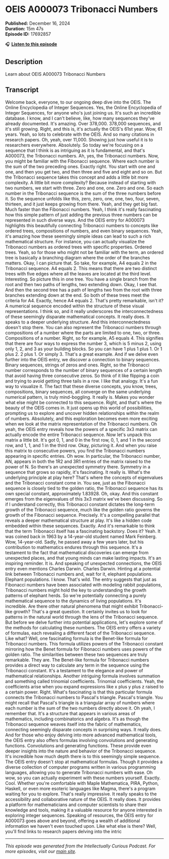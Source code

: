 # OEIS A000073 Tribonacci Numbers

**Published:** December 16, 2024  
**Duration:** 15m 47s  
**Episode ID:** 17692857

🎧 **[Listen to this episode](https://intellectuallycurious.buzzsprout.com/2529712/episodes/17692857-oeis-a000073-tribonacci-numbers)**

## Description

Learn about OEIS A000073 Tribonacci Numbers

## Transcript

Welcome back, everyone, to our ongoing deep dive into the OEIS. The Online Encyclopedia of Integer Sequences. Yes, the Online Encyclopedia of Integer Sequences, for anyone who's just joining us. It's such an incredible database. I know, and I can't believe, like, how many sequences they've already documented. It's amazing. Over 378,000. 378,000 sequences, and it's still growing. Right, and this is, it's actually the OEIS's 61st year. Wow, 61 years. Yeah, so lots to celebrate with the OEIS. And so many citations in research papers. Oh, yeah, over 11,000. Showing just how useful it is to researchers everywhere. Absolutely. So today we're focusing on a sequence that I think is as intriguing as it is fundamental, and that's A000073, the Tribonacci numbers. Ah, yes, the Tribonacci numbers. Now, you might be familiar with the Fibonacci sequence. Where each number is the sum of the two preceding ones. Exactly right. You start with one and one, and then you get two, and then three and five and eight and so on. But the Tribonacci sequence takes this concept and adds a little bit more complexity. A little bit more complexity? Because instead of starting with two numbers, we start with three. Zero and one, one. Zero and one. So each number in the Tribonacci sequence is the sum of the three numbers before it. So the sequence unfolds like this, zero, zero, one, one, two, four, seven, thirteen, and it just keeps growing from there. Yeah, and they get big fast. Much faster than the Fibonacci numbers. Yeah, I think it's really fascinating how this simple pattern of just adding the previous three numbers can be represented in such diverse ways. And the OEIS entry for A000073 highlights this beautifully connecting Tribonacci numbers to concepts like ordered trees, compositions of numbers, and even binary sequences. Yeah, it's amazing how these seemingly simple ideas can lead to such a rich mathematical structure. For instance, you can actually visualize the Tribonacci numbers as ordered trees with specific properties. Ordered trees. Yeah, so for those who might not be familiar with the term, an ordered tree is basically a branching diagram where the order of the branches matters. Okay, I can picture that. So take, for example, A4 equals 2 in the Tribonacci sequence. A4 equals 2. This means that there are two distinct trees with five edges where all the leaves are located at the third level. Interesting. So picture this in one tree. You have a single branch from the root and then two paths of lengths, two extending down. Okay, I see that. And then the second tree has a path of lengths two from the root with three branches extending down at the end. So both of these trees meet the criteria for A4. Exactly, hence A4 equals 2. That's pretty remarkable, isn't it? A numerical sequence encoded within the structure of these visual representations. I think so, and it really underscores the interconnectedness of these seemingly disparate mathematical concepts. It really does. It speaks to a deeper underlying structure. And this interconnectedness doesn't stop there. You can also represent the Tribonacci numbers through compositions of a number where the parts are limited to one, two, or three. Compositions of a number. Right, so for example, A5 equals 4. This signifies that there are four ways to express the number 3, which is 5 minus 2, using only 1, 2, and 3 as your building blocks. So you can have 1 plus 1 plus 1. Or 1 plus 2. 2 plus 1. Or simply 3. That's a great example. And if we delve even further into the OEIS entry, we discover a connection to binary sequences. Binary sequences, strings of zeros and ones. Right, so the Tribonacci number corresponds to the number of binary sequences of a certain length that avoid having three consecutive zeros. So think of it like flipping a coin and trying to avoid getting three tails in a row. I like that analogy. It's a fun way to visualize it. The fact that these diverse concepts, you know, trees, compositions, binary sequences, all converge on the same underlying numerical pattern, is truly mind-boggling. It really is. Makes you wonder what else might be connected to this sequence. Right, and that's where the beauty of the OEIS comes in. It just opens up this world of possibilities, prompting us to explore and uncover hidden relationships within the realm of numbers. Absolutely, and this exploration becomes even more exciting when we look at the matrix representation of the Tribonacci numbers. Oh yeah, the OEIS entry reveals how the powers of a specific 3x3 matrix can actually encode the entire Tribonacci sequence. Now let's unpack this matrix a little bit. It's got 0, 1, and 0 in the first row, 0, 1, and 1 in the second row, and 1, 1, and 1 in the third row. Okay, picturing it. And when you raise this matrix to consecutive powers, you find the Tribonacci numbers appearing in specific entries. Oh wow. In particular, the Tribonacci number, AN, appears in both the 1R2 and 3R1 entries of the matrix raised to the power of N. So there's an unexpected symmetry there. Symmetry in a sequence that grows so rapidly, it's fascinating. It really is. What's the underlying principle at play here? That's where the concepts of eigenvalues and the Tribonacci constant come in. You see, just as the Fibonacci sequence is closely tied to the golden ratio, the Tribonacci sequence has its own special constant, approximately 1.83928. Oh, okay. And this constant emerges from the eigenvalues of this 3x3 matrix we've been discussing. So if I understand correctly, this Tribonacci constant dictates the long-term growth of the Tribonacci sequence, much like the golden ratio governs the growth of the Fibonacci sequence. Precisely. It's a compelling parallel that reveals a deeper mathematical structure at play. It's like a hidden code embedded within these sequences. Exactly. And it's remarkable to think that the term Tribonacci itself has a fascinating backstory. Does it? Yeah. It was coined back in 1963 by a 14-year-old student named Mark Feinberg. Wow, 14-year-old. Sadly, he passed away a few years later, but his contribution to mathematics endures through this sequence. It's a testament to the fact that mathematical discoveries can emerge from unexpected places, and that young minds can make lasting impacts. It's an inspiring reminder. It is. And speaking of unexpected connections, the OEIS entry even mentions Charles Darwin. Charles Darwin. Hinting at a potential link between Tribonacci numbers and, wait for it, elephant populations. Elephant populations. I know. That's wild. The entry suggests that just as Fibonacci numbers have been associated with modeling rabbit populations, Tribonacci numbers might hold the key to understanding the growth patterns of elephant herds. So we're potentially connecting a purely mathematical sequence to the dynamics of living populations. It's incredible. Are there other natural phenomena that might exhibit Tribonacci-like growth? That's a great question. It certainly invites us to look for patterns in the natural world through the lens of the Tribonacci sequence. But before we delve further into potential applications, let's explore some of the methods for calculating these numbers. The OEIS entry offers a variety of formulas, each revealing a different facet of the Tribonacci sequence. Like what? Well, one fascinating formula is the Benet-like formula for Tribonacci numbers. This formula utilizes powers of the Tribonacci constant mirroring how the Benet formula for Fibonacci numbers uses powers of the golden ratio. The similarities between these two sequences are truly remarkable. They are. The Benet-like formula for Tribonacci numbers provides a direct way to calculate any term in the sequence using the Tribonacci constant. It's a testament to the elegance and power of mathematical relationships. Another intriguing formula involves summation and something called trinomial coefficients. Trinomial coefficients. Yeah, the coefficients arise when you expand expressions like x plus y plus z raised to a certain power. Right. What's fascinating is that this particular formula connects the Tribonacci numbers to Pascal's triangle. Pascal's triangle. You might recall that Pascal's triangle is a triangular array of numbers where each number is the sum of the two numbers directly above it. Oh yeah, I remember that. It's a structure that appears in various areas of mathematics, including combinatorics and algebra. It's as though the Tribonacci sequence weaves itself into the fabric of mathematics, connecting seemingly disparate concepts in surprising ways. It really does. And for those who enjoy delving into more advanced mathematical tools, the OEIS entry also offers formulas involving convolutions and generating functions. Convolutions and generating functions. These provide even deeper insights into the nature and behavior of the Tribonacci sequence. It's incredible how much depth there is to this seemingly simple sequence. The OEIS entry doesn't stop at mathematical formulas. Though it provides a diverse collection of computer programs written in various programming languages, allowing you to generate Tribonacci numbers with ease. Oh wow, so you can actually experiment with these numbers yourself. Exactly. Cool. Whether you're comfortable with Maple Mathematica, PIRA, Python, Haskell, or even more esoteric languages like Magma, there's a program waiting for you to explore. That's really impressive. It really speaks to the accessibility and collaborative nature of the OEIS. It really does. It provides a platform for mathematicians and computer scientists to share their knowledge and tools, making it a valuable resource for anyone interested in exploring integer sequences. Speaking of resources, the OEIS entry for A000073 goes above and beyond, offering a wealth of additional information we haven't even touched upon. Like what else is there? Well, you'll find links to research papers delving into the intric

---
*This episode was generated from the Intellectually Curious Podcast. For more episodes, visit our [main site](https://intellectuallycurious.buzzsprout.com).*
